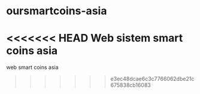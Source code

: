# oursmartcoins-asia
<<<<<<< HEAD
Web sistem smart coins asia
=======
web smart coins asia
>>>>>>> e3ec48dcae6c3c7766062dbe21c675838cb16083
